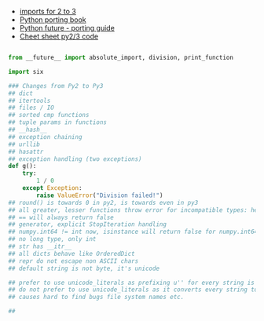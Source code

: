 - [imports for 2 to 3](imports.md)
- [Python porting book](http://python3porting.com/)
- [Python future - porting guide](http://python-future.org/)
- [Cheet sheet py2/3 code](cheet_sheet_py_2_3.md)

```python

from __future__ import absolute_import, division, print_function

import six

### Changes from Py2 to Py3
## dict
## itertools
## files / IO
## sorted cmp functions
## tuple params in functions
## __hash__
## exception chaining
## urllib
## hasattr
## exception handling (two exceptions)
def g():
    try:
        1 / 0
    except Exception:
        raise ValueError("Division failed!")
## round() is towards 0 in py2, is towards even in py3
## all greater, lesser functions throw error for incompatible types: hetrogenious list is not sortable.
## == will always return false
## generator, explicit StopIteration handling
## numpy.int64 != int now, isinstance will return false for numpy.int64
## no long type, only int
## str has __itr__
## all dicts behave like OrderedDict
## repr do not escape non ASCII chars
## default string is not byte, it's unicode

## prefer to use unicode_literals as prefixing u'' for every string is ugly
## do not prefer to use unicode_literals as it converts every string to unicode and
## causes hard to find bugs file system names etc.

## 
```
